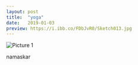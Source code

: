 ```yaml
---
layout: post
title:  "yoga"
date:   2019-01-03 
preview: https://i.ibb.co/FDbJvR0/Sketch013.jpg
---
```


![Picture 1](https://i.ibb.co/kSg0nN9/Sketch013.jpg)

namaskar
